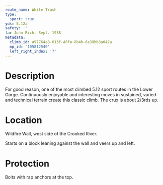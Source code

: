 ```yaml
---
route_name: White Trash
type:
  sport: true
yds: 5.12a
safety: ''
fa: John Rich, Sept. 1988
metadata:
  climb_id: a97764a8-613f-46fa-8b4b-6e38bb8a042a
  mp_id: '105812540'
  left_right_index: '7'
---
```

# Description
For good reason, one of the most climbed 5.12 sport routes in the Lower Gorge.  Continuously enjoyable and interesting moves in sustained, varied and  technical terrain create this classic climb.  The crux is about 2/3rds up.

# Location
Wildfire Wall, west side of the Crooked River.

Starts on a block leaning against the wall and veers up and left.

# Protection
Bolts with rap anchors at the top.
